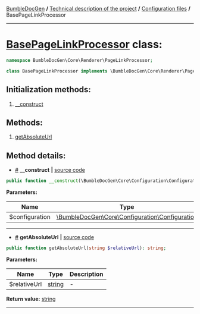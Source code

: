 <!-- {% raw %} -->
<embed> <a href="/docs/README.md">BumbleDocGen</a> <b>/</b> <a href="/docs/tech/readme.md">Technical description of the project</a> <b>/</b> <a href="/docs/tech/1.configuration/readme.md">Configuration files</a> <b>/</b> BasePageLinkProcessor<hr> </embed>

<h1>
    <a href="https://github.com/bumble-tech/bumble-doc-gen/blob/master/src/Core/Renderer/PageLinkProcessor/BasePageLinkProcessor.php#L9">BasePageLinkProcessor</a> class:
</h1>





```php
namespace BumbleDocGen\Core\Renderer\PageLinkProcessor;

class BasePageLinkProcessor implements \BumbleDocGen\Core\Renderer\PageLinkProcessor\PageLinkProcessorInterface
```








<h2>Initialization methods:</h2>

<ol>
<li>
    <a href="#m-construct">__construct</a>
    </li>
</ol>

<h2>Methods:</h2>

<ol>
<li>
    <a href="#mgetabsoluteurl">getAbsoluteUrl</a>
    </li>
</ol>







<h2>Method details:</h2>

<div class='method_description-block'>

<ul>
<li><a name="m-construct" href="#m-construct">#</a>
 <b>__construct</b>
    <b>|</b> <a href="https://github.com/bumble-tech/bumble-doc-gen/blob/master/src/Core/Renderer/PageLinkProcessor/BasePageLinkProcessor.php#L11">source code</a></li>
</ul>

```php
public function __construct(\BumbleDocGen\Core\Configuration\Configuration $configuration);
```



<b>Parameters:</b>

<table>
    <thead>
    <tr>
        <th>Name</th>
        <th>Type</th>
        <th>Description</th>
    </tr>
    </thead>
    <tbody>
            <tr>
            <td>$configuration</td>
            <td><a href='https://github.com/bumble-tech/bumble-doc-gen/blob/master/src/Core/Configuration/Configuration.php'>\BumbleDocGen\Core\Configuration\Configuration</a></td>
            <td>-</td>
        </tr>
        </tbody>
</table>



</div>
<hr>
<div class='method_description-block'>

<ul>
<li><a name="mgetabsoluteurl" href="#mgetabsoluteurl">#</a>
 <b>getAbsoluteUrl</b>
    <b>|</b> <a href="https://github.com/bumble-tech/bumble-doc-gen/blob/master/src/Core/Renderer/PageLinkProcessor/BasePageLinkProcessor.php#L15">source code</a></li>
</ul>

```php
public function getAbsoluteUrl(string $relativeUrl): string;
```



<b>Parameters:</b>

<table>
    <thead>
    <tr>
        <th>Name</th>
        <th>Type</th>
        <th>Description</th>
    </tr>
    </thead>
    <tbody>
            <tr>
            <td>$relativeUrl</td>
            <td><a href='https://www.php.net/manual/en/language.types.string.php'>string</a></td>
            <td>-</td>
        </tr>
        </tbody>
</table>

<b>Return value:</b> <a href='https://www.php.net/manual/en/language.types.string.php'>string</a>


</div>
<hr>

<!-- {% endraw %} -->